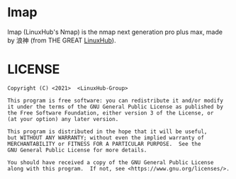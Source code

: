# lmap

lmap (LinuxHub's Nmap) is the nmap next generation pro plus max, made by 浪神 (from THE GREAT [LinuxHub](https://github.com/LinuxHub-Group)).

# LICENSE

    Copyright (C) <2021>  <LinuxHub-Group>

    This program is free software: you can redistribute it and/or modify
    it under the terms of the GNU General Public License as published by
    the Free Software Foundation, either version 3 of the License, or
    (at your option) any later version.

    This program is distributed in the hope that it will be useful,
    but WITHOUT ANY WARRANTY; without even the implied warranty of
    MERCHANTABILITY or FITNESS FOR A PARTICULAR PURPOSE.  See the
    GNU General Public License for more details.

    You should have received a copy of the GNU General Public License
    along with this program.  If not, see <https://www.gnu.org/licenses/>.
